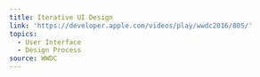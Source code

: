 ```yaml
---
title: Iterative UI Design
link: 'https://developer.apple.com/videos/play/wwdc2016/805/'
topics:
  - User Interface
  - Design Process
source: WWDC
---
```


